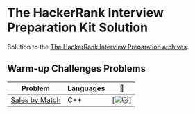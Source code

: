 # The HackerRank Interview Preparation Kit Solution
Solution to the [The HackerRank Interview Preparation archives](https://www.hackerrank.com/interview/interview-preparation-kit).

## Warm-up Challenges Problems
| Problem | Languages | :link: |
| - | - | - |
|[Sales by Match](https://www.hackerrank.com/challenges/sock-merchant/problem?h_l=interview&isFullScreen=false&playlist_slugs%5B%5D=interview-preparation-kit&playlist_slugs%5B%5D=warmup)| C++ | [![:cat:](https://github.githubassets.com/images/modules/logos_page/GitHub-Mark.png)] |
